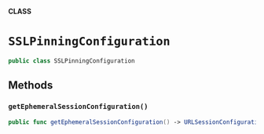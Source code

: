 **CLASS**

# `SSLPinningConfiguration`

```swift
public class SSLPinningConfiguration
```

## Methods
### `getEphemeralSessionConfiguration()`

```swift
public func getEphemeralSessionConfiguration() -> URLSessionConfiguration
```
